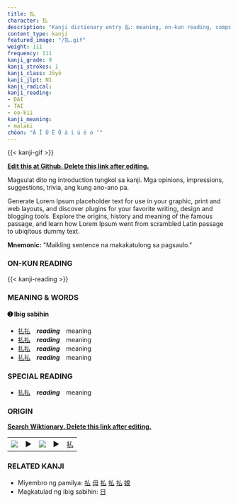 ```yaml
---
title: 払
character: 払
description: "Kanji dictionary entry 払: meaning, on-kun reading, compounds, origin, related kanji"
content_type: kanji
featured_image: "/払.gif"
weight: 111
frequency: 111
kanji_grade: 9
kanji_strokes: 1
kanji_class: Jōyō
kanji_jlpt: N1
kanji_radical: 
kanji_reading: 
- DAI
- TAI
- oo-kii
kanji_meaning:
- malaki
chōon: "Ā Ī Ū Ē Ō ā ī ū ē ō ’"
---
```

[//]: # (Don't edit the line below. Kanji animated GIF code is automatically generated.)
{{< kanji-gif >}}

[//]: # (Edit below this line.)

**[Edit this at Github. Delete this link after editing.](https://github.com/tim0g/tim/tree/main/content/kanji/払/index.md)**

Magsulat dito ng introduction tungkol sa kanji. Mga opinions, impressions, suggestions, trivia, ang kung ano-ano pa.

Generate Lorem Ipsum placeholder text for use in your graphic, print and web layouts, and discover plugins for your favorite writing, design and blogging tools. Explore the origins, history and meaning of the famous passage, and learn how Lorem Ipsum went from scrambled Latin passage to ubiqitous dummy text.
 
**Mnemonic:** "Maikling sentence na makakatulong sa pagsaulo."

### ON-KUN READING

[//]: # (Don't edit the line below. ON-KUN READING code is automatically generated.)
{{< kanji-reading >}}

### MEANING & WORDS

#### ➊ **Ibig sabihin**
  - [払](../払)[払](../払)　***reading***　meaning
  - [払](../払)[払](../払)　***reading***　meaning
  - [払](../払)[払](../払)　***reading***　meaning
  - [払](../払)[払](../払)　***reading***　meaning

### SPECIAL READING
  - [払](../払)[払](../払)　***reading***　meaning

### ORIGIN

**[Search Wiktionary. Delete this link after editing.](https://wiktionary.org/wiki/払)**
<table class="kanji-table"><tr><td>
<img src="60px-払-bronze.svg.png">
</td><td>▶</td><td>
<img src="60px-払-oracle.svg.png">
</td><td>▶</td>
<td class="kanji-origin">払</td>
</tr></table>

### RELATED KANJI
- Miyembro ng pamilya: [払](../払) [母](../母) [払](../払) [払](../払) [払](../払) [娘](../娘)
- Magkatulad ng ibig sabihin: [日](../日)
